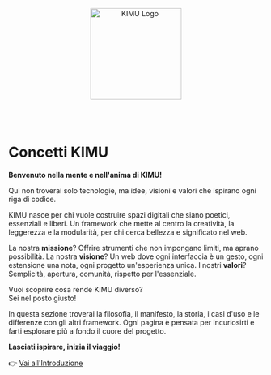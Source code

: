 <p align="center">
  <img src="/images/logo_kimu.png" alt="KIMU Logo" width="180" />
</p>
<br>
<br>

# Concetti KIMU

**Benvenuto nella mente e nell'anima di KIMU!**

Qui non troverai solo tecnologie, ma idee, visioni e valori che ispirano ogni riga di codice.

KIMU nasce per chi vuole costruire spazi digitali che siano poetici, essenziali e liberi. Un framework che mette al centro la creatività, la leggerezza e la modularità, per chi cerca bellezza e significato nel web.

La nostra **missione**? Offrire strumenti che non impongano limiti, ma aprano possibilità. La nostra **visione**? Un web dove ogni interfaccia è un gesto, ogni estensione una nota, ogni progetto un'esperienza unica. I nostri **valori**? Semplicità, apertura, comunità, rispetto per l'essenziale.

Vuoi scoprire cosa rende KIMU diverso?  
Sei nel posto giusto!

In questa sezione troverai la filosofia, il manifesto, la storia, i casi d'uso e le differenze con gli altri framework. Ogni pagina è pensata per incuriosirti e farti esplorare più a fondo il cuore del progetto.

**Lasciati ispirare, inizia il viaggio!**

👉 [Vai all'Introduzione](./introduction.md)
